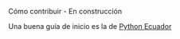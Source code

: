 Cómo contribuir - En construcción

Una buena guía de inicio es la de [Python Ecuador](https://python.ec/guias/colaborar/)
